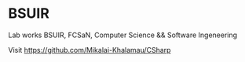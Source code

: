 # BSUIR
Lab works BSUIR, FCSaN, Computer Science &amp;&amp; Software Ingeneering

Visit https://github.com/Mikalai-Khalamau/CSharp
